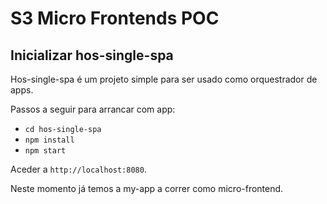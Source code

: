 # S3 Micro Frontends POC

## Inicializar hos-single-spa

Hos-single-spa é um projeto simple para ser usado como orquestrador de apps.

Passos a seguir para arrancar com app:

- `cd hos-single-spa`
- `npm install`
- `npm start`

Aceder a `http://localhost:8080`.

Neste momento já temos a my-app a correr como micro-frontend.


